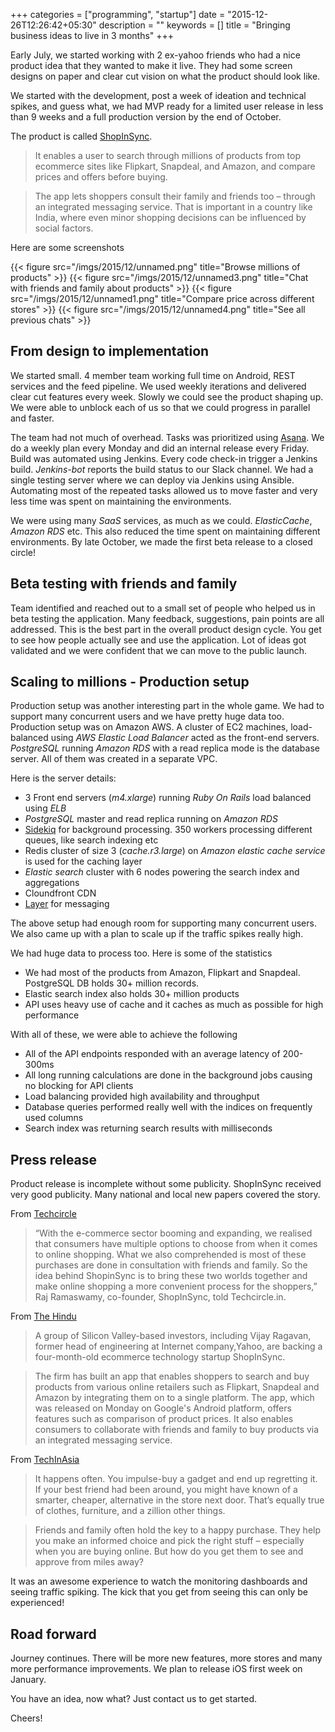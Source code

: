 +++
categories = ["programming", "startup"]
date = "2015-12-26T12:26:42+05:30"
description = ""
keywords = []
title = "Bringing business ideas to live in 3 months"
+++

Early July, we started working with 2 ex-yahoo friends who had a nice product idea that they wanted to make it live. They had some screen designs on paper and clear cut vision on what the product should look like.

We started with the development, post a week of ideation and technical spikes, and guess what, we had MVP ready for a limited user release in less than 9 weeks and a full production version by the end of October.

The product is called [ShopInSync](http://www.shopinsync.com/).

>  It enables a user to search through millions of products from top ecommerce sites like Flipkart, Snapdeal, and Amazon, and compare prices and offers before buying.

> The app lets shoppers consult their family and friends too – through an integrated messaging service. That is important in a country like India, where even minor shopping decisions can be influenced by social factors.

Here are some screenshots

{{< figure src="/imgs/2015/12/unnamed.png" title="Browse millions of products" >}}
{{< figure src="/imgs/2015/12/unnamed3.png" title="Chat with friends and family about products" >}}
{{< figure src="/imgs/2015/12/unnamed1.png" title="Compare price across different stores" >}}
{{< figure src="/imgs/2015/12/unnamed4.png" title="See all previous chats" >}}

## From design to implementation

We started small. 4 member team working full time on Android, REST services and the feed pipeline. We used weekly iterations and delivered clear cut features every week. Slowly we could see the product shaping up. We were able to unblock each of us so that we could progress in parallel and faster.

The team had not much of overhead. Tasks was prioritized using [Asana](http://asana.com/). We do a weekly plan every Monday and did an internal release every Friday. Build was automated using Jenkins. Every code check-in trigger a Jenkins build. *Jenkins-bot* reports the build status to our Slack channel. We had a single testing server where we can deploy via Jenkins using Ansible. Automating most of the repeated tasks allowed us to move faster and very less time was spent on maintaining the environments.

We were using many *SaaS* services, as much as we could. *ElasticCache*, *Amazon RDS* etc. This also reduced the time spent on maintaining different environments. By late October, we made the first beta release to a closed circle!

## Beta testing with friends and family

Team identified and reached out to a small set of people who helped us in beta testing the application. Many feedback, suggestions, pain points are all addressed. This is the best part in the overall product design cycle. You get to see how people actually see and use the application. Lot of ideas got validated and we were confident that we can move to the public launch.

## Scaling to millions - Production setup

Production setup was another interesting part in the whole game. We had to support many concurrent users and we have pretty huge data too. Production setup was on Amazon AWS. A cluster of EC2 machines, load-balanced using *AWS Elastic Load Balancer* acted as the front-end servers. *PostgreSQL* running *Amazon RDS* with a read replica mode is the database server. All of them was created in a separate VPC.

Here is the server details:

* 3 Front end servers (*m4.xlarge*) running *Ruby On Rails* load balanced using *ELB*
* *PostgreSQL* master and read replica running on *Amazon RDS*
* [Sidekiq](https://github.com/mperham/sidekiq/) for background processing. 350 workers processing different queues, like search indexing etc
* Redis cluster of size 3 (*cache.r3.large*) on *Amazon elastic cache service* is used for the caching layer
* *Elastic search* cluster with 6 nodes powering the search index and aggregations
* Cloundfront CDN
* [Layer](http://layer.com/) for messaging

The above setup had enough room for supporting many concurrent users. We also came up with a plan to scale up if the traffic spikes really high.

We had huge data to process too. Here is some of the statistics

* We had most of the products from Amazon, Flipkart and Snapdeal. PostgreSQL DB holds 30+ million records.
* Elastic search index also holds 30+ million products
* API uses heavy use of cache and it caches as much as possible for high performance

With all of these, we were able to achieve the following

* All of the API endpoints responded with an average latency of 200-300ms
* All long running calculations are done in the background jobs causing no blocking for API clients
* Load balancing provided high availability and throughput
* Database queries performed really well with the indices on frequently used columns
* Search index was returning search results with milliseconds

## Press release

Product release is incomplete without some publicity. ShopInSync received very good publicity. Many national and local new papers covered the story.

From [Techcircle](http://techcircle.vccircle.com/2015/11/26/shopinsync-makes-online-shopping-a-collaborative-experience/)

> “With the e-commerce sector booming and expanding, we realised that consumers have multiple options to choose from when it comes to online shopping. What we also comprehended is most of these purchases are done in consultation with friends and family. So the idea behind ShopinSync is to bring these two worlds together and make online shopping a more convenient process for the shoppers,” Raj Ramaswamy, co-founder, ShopInSync, told Techcircle.in.

From [The Hindu](http://www.thehindu.com/business/Industry/silicon-valley-investors-back-shopinsync-app/article7909227.ece?utm_source=RSS_Feed&utm_medium=RSS&utm_campaign=RSS_Syndication)

> A group of Silicon Valley-based investors, including Vijay Ragavan, former head of engineering at Internet company,Yahoo, are backing a four-month-old ecommerce technology startup ShopInSync.

> The firm has built an app that enables shoppers to search and buy products from various online retailers such as Flipkart, Snapdeal and Amazon by integrating them on to a single platform. The app, which was released on Monday on Google's Android platform, offers features such as comparison of product prices. It also enables consumers to collaborate with friends and family to buy products via an integrated messaging service.

From [TechInAsia](https://www.techinasia.com/exyahoo-friends-human-shop)

>  It happens often. You impulse-buy a gadget and end up regretting it. If your best friend had been around, you might have known of a smarter, cheaper, alternative in the store next door. That’s equally true of clothes, furniture, and a zillion other things.

> Friends and family often hold the key to a happy purchase. They help you make an informed choice and pick the right stuff – especially when you are buying online. But how do you get them to see and approve from miles away?

It was an awesome experience to watch the monitoring dashboards and seeing traffic spiking. The kick that you get from seeing this can only be experienced!

## Road forward

Journey continues. There will be more new features, more stores and many more performance improvements. We plan to release iOS first week on January.

You have an idea, now what? Just contact us to get started.

Cheers!
